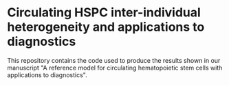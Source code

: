 Circulating HSPC inter-individual heterogeneity and applications to diagnostics
===============================================================================

This repository contains the code used to produce the results shown in our manuscript "A reference model for circulating hematopoietic stem cells with applications to diagnostics". 


